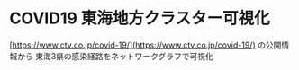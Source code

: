 COVID19 東海地方クラスター可視化
===

[https://www.ctv.co.jp/covid-19/](https://www.ctv.co.jp/covid-19/) の公開情報から
東海3県の感染経路をネットワークグラフで可視化
